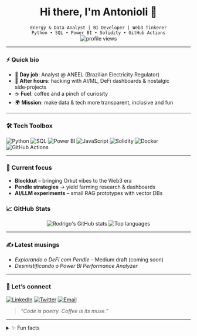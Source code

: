 <h1 align="center">Hi there, I'm Antonioli 👋</h1>

<p align="center">
  <code>Energy & Data Analyst | BI Developer | Web3 Tinkerer</code><br>
  <code>Python • SQL • Power BI • Solidity • GitHub Actions</code><br>
  <img src="https://komarev.com/ghpvc/?username=rodrigoantonioli&style=flat" alt="profile views"/>
</p>

---

### ⚡ Quick bio
- 🏢 **Day job**: Analyst @ ANEEL (Brazilian Electricity Regulator)
- 🚀 **After hours**: hacking with AI/ML, DeFi dashboards & nostalgic side‑projects
- ☕ **Fuel**: coffee and a pinch of curiosity
- 🌍 **Mission**: make data & tech more transparent, inclusive and fun

---

### 🛠 Tech Toolbox
![Python](https://img.shields.io/badge/-Python-3776AB?logo=python&logoColor=white)
![SQL](https://img.shields.io/badge/-SQL-4479A1?logo=mysql&logoColor=white)
![Power BI](https://img.shields.io/badge/-Power%20BI-F2C811?logo=powerbi&logoColor=black)
![JavaScript](https://img.shields.io/badge/-JavaScript-F7DF1E?logo=javascript&logoColor=black)
![Solidity](https://img.shields.io/badge/-Solidity-363636?logo=solidity&logoColor=white)
![Docker](https://img.shields.io/badge/-Docker-2496ED?logo=docker&logoColor=white)
![GitHub Actions](https://img.shields.io/badge/-GitHub_Actions-2088FF?logo=github%20actions&logoColor=white)

---

### 🔭 Current focus
- **Blockkut** – bringing Orkut vibes to the Web3 era  
- **Pendle strategies** → yield farming research & dashboards  
- **AI/LLM experiments** – small RAG prototypes with vector DBs

### 📈 GitHub Stats
<p align="center">
  <img src="https://github-readme-stats.vercel.app/api?username=rodrigoantonioli&show_icons=true&hide_title=true" alt="Rodrigo's GitHub stats" />
  <img src="https://github-readme-stats.vercel.app/api/top-langs/?username=rodrigoantonioli&layout=compact&hide=jupyter%20notebook" alt="Top languages" />
</p>

---

### ✍️ Latest musings
- _Explorando o DeFi com Pendle_ – Medium draft (coming soon)
- _Desmistificando o Power BI Performance Analyzer_

---

### 🤝 Let’s connect
[![LinkedIn](https://img.shields.io/badge/-LinkedIn-0A66C2?logo=linkedin&logoColor=white)](https://www.linkedin.com/in/rodrigoantonioli)
[![Twitter](https://img.shields.io/badge/-@_R_A-1DA1F2?logo=twitter&logoColor=white)](https://twitter.com/_R_A)
[![Email](https://img.shields.io/badge/-Email-D14836?logo=gmail&logoColor=white)](mailto:rodrigoantonioli@gmail.com)

> _“Code is poetry. Coffee is its muse.”_

---

<details>
<summary>✨ Fun facts</summary>

- My very first webpage was part of the **Rio 94 Olympics** campaign—built on a dial‑up connection!  
- I still celebrate new projects with a fresh bag of single‑origin beans.  
- Flamengo >> acima de tudo rubro-negro ⚽🔥

</details>
